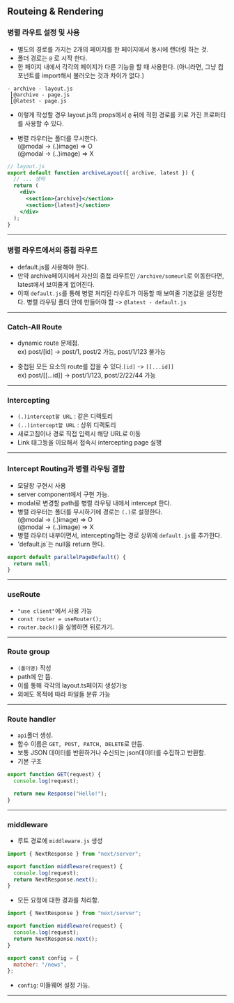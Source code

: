 ## Routeing & Rendering

### 병렬 라우트 설정 및 사용

- 별도의 경로를 가지는 2개의 페이지를 한 페이지에서 동시에 랜더링 하는 것.
- 폴더 경로는 `@` 로 시작 한다.
- 한 페이지 내에서 각각의 페이지가 다른 기능을 할 때 사용한다. (아니라면, 그냥 컴포넌트를 import해서 불러오는 것과 차이가 없다.)

```
- archive - layout.js
 ⎣@archive - page.js
 ⎣@latest - page.js
```

- 이렇게 작성할 경우 layout.js의 props에서 `@` 뒤에 적힌 경로를 키로 가진 프로퍼티를 사용할 수 있다.

- 병렬 라우터는 폴더를 무시한다. <br/>
  (@modal -> (.)image) => O <br/>
  (@modal -> (..)image) => X

```jsx
// layout.js
export default function archiveLayout({ archive, latest }) {
  // ... 생략
  return (
    <div>
      <section>{archive}</section>
      <section>{latest}</section>
    </div>
  );
}
```

---

### 병렬 라우트에서의 중첩 라우트

- default.js를 사용해야 한다.
- 만약 archive페이지에서 자신의 중첩 라우트인 `/archive/someurl`로 이동한다면, latest에서 보여줄게 없어진다.
- 이때 `default.js`를 통해 병렬 처리된 라우트가 이동할 때 보여줄 기본값을 설정한다. 병렬 라우팅 폴더 안에 만들어야 함 -> `@latest - default.js`

---

### Catch-All Route

- dynamic route 문제점.
  <br/>
  ex) post/[id] -> post/1, post/2 가능, post/1/123 불가능

- 중첩된 모든 요소의 route를 잡을 수 있다.`[id]` -> `[[...id]]`
  <br/>
  ex) post/[[...id]] -> post/1/123, post/2/22/44 가능

---

### Intercepting

- `(.)intercept할 URL` : 같은 디랙토리
- `(..)intercept할 URL` : 상위 디랙토리
- 새로고침이나 경로 직접 입력시 해당 URL로 이동
- Link 태그등을 이요해서 접속시 intercepting page 실행

---

### Intercept Routing과 병렬 라우팅 결합

- 모달창 구현시 사용
- server component에서 구현 가능.
- modal로 변경할 path를 병렬 라우팅 내에서 intercept 한다.
- 병렬 라우터는 폴더를 무시하기에 경로는 `(.)`로 설정한다. <br/>
  (@modal -> (.)image) => O <br/>
  (@modal -> (..)image) => X
- 병렬 라우터 내부이면서, intercepting하는 경로 상위에 `default.js`를 추가한다.
- 'default.js`는 null을 return 한다.

```jsx
export default parallelPageDefault() {
  return null;
}
```

---

### useRoute

- `"use client"`에서 사용 가능
- `const router = useRouter();`
- `router.back()`을 실행하면 뒤로가기.

---

### Route group

- `(폴더명)` 작성
- path에 안 뜸.
- 이를 통해 각각의 layout.ts페이지 생성가능
- 외에도 목적에 따라 파일들 분류 가능

---

### Route handler

- `api`폴더 생성.
- 함수 이름은 `GET, POST, PATCH, DELETE`로 만듬.
- 보통 JSON 데이터를 반환하거나 수신되는 json데이터를 수집하고 반환함.
- 기본 구조

```jsx
export function GET(request) {
  console.log(request);

  return new Response("Hello!");
}
```

---

### middleware

- 루트 경로에 `middleware.js` 생성

```jsx
import { NextResponse } from "next/server";

export function middleware(request) {
  console.log(request);
  return NextResponse.next();
}
```

- 모든 요청에 대한 경과를 처리함.

```jsx
import { NextResponse } from "next/server";

export function middleware(request) {
  console.log(request);
  return NextResponse.next();
}

export const config = {
  matcher: "/news",
};
```

- `config`: 미들웨어 설정 가능.

---
